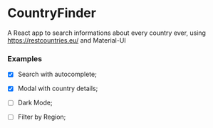 # CountryFinder
A React app to search informations about every country ever, using https://restcountries.eu/ and Material-UI
### Examples

- [x] Search with autocomplete;
- [x] Modal with country details;
- [ ] Dark Mode;
- [ ] Filter by Region;

